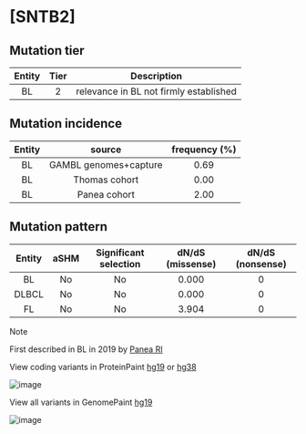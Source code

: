 # [SNTB2]

## Mutation tier

|Entity|Tier|Description                           |
|:------:|:----:|--------------------------------------|
|BL    |2   |relevance in BL not firmly established|
## Mutation incidence

|Entity|source               |frequency (%)|
|:------:|:---------------------:|:-------------:|
|BL    |GAMBL genomes+capture|0.69         |
|BL    |Thomas cohort        |0.00         |
|BL    |Panea cohort         |2.00         |

## Mutation pattern

|Entity|aSHM|Significant selection|dN/dS (missense)|dN/dS (nonsense)|
|:------:|:----:|:---------------------:|:----------------:|:----------------:|
|BL    |No  |No                   |0.000           |0               |
|DLBCL |No  |No                   |0.000           |0               |
|FL    |No  |No                   |3.904           |0               |


> [!NOTE]
> First described in BL in 2019 by [Panea RI](https://pubmed.ncbi.nlm.nih.gov/31558468)

View coding variants in ProteinPaint [hg19](https://www.bcgsc.ca/downloads/morinlab/GAMBL/test/genes/SNTB2_protein.html)  or [hg38](https://www.bcgsc.ca/downloads/morinlab/GAMBL/test/genes/SNTB2_protein_hg38.html)

![image](../../images/proteinpaint/SNTB2_NM_006750.svg)

View all variants in GenomePaint [hg19](https://www.bcgsc.ca/downloads/morinlab/GAMBL/test/genes/SNTB2.html)

![image](../../images/proteinpaint/SNTB2.svg)
